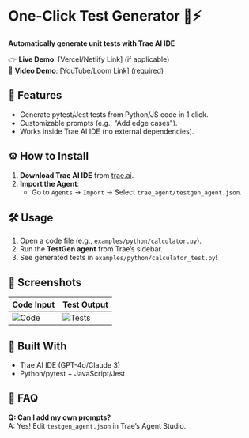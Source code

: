 # One-Click Test Generator 🧪⚡  
**Automatically generate unit tests with Trae AI IDE**  

👉 **Live Demo**: [Vercel/Netlify Link] (if applicable)  
🎥 **Video Demo**: [YouTube/Loom Link] (required)  

## 🚀 Features  
- Generate pytest/Jest tests from Python/JS code in 1 click.  
- Customizable prompts (e.g., "Add edge cases").  
- Works inside Trae AI IDE (no external dependencies).  

## ⚙️ How to Install  
1. **Download Trae AI IDE** from [trae.ai](https://www.trae.ai).  
2. **Import the Agent**:  
   - Go to `Agents` → `Import` → Select `trae_agent/testgen_agent.json`.  

## 🛠️ Usage  
1. Open a code file (e.g., `examples/python/calculator.py`).  
2. Run the **TestGen agent** from Trae’s sidebar.  
3. See generated tests in `examples/python/calculator_test.py`!  

## 📸 Screenshots  
| Code Input | Test Output |  
|------------|-------------|  
| ![Code](docs/code.png) | ![Tests](docs/tests.png) |  

## 🔧 Built With  
- Trae AI IDE (GPT-4o/Claude 3)  
- Python/pytest + JavaScript/Jest  

## 🙋 FAQ  
**Q: Can I add my own prompts?**  
A: Yes! Edit `testgen_agent.json` in Trae’s Agent Studio.  
 
